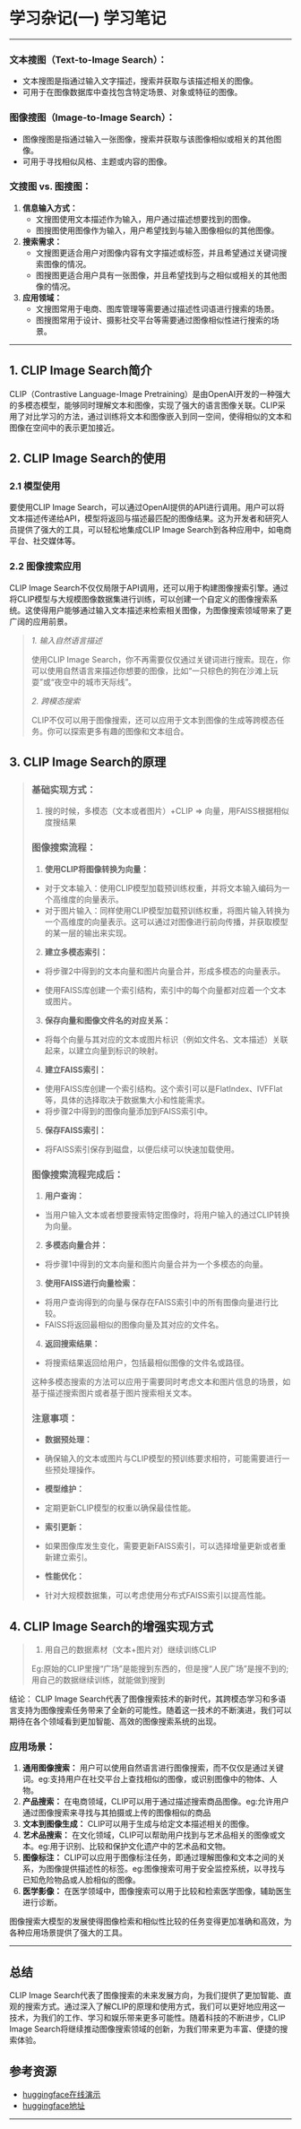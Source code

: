 # 学习杂记(一) 学习笔记

---

### 文本搜图（Text-to-Image Search）：

- 文本搜图是指通过输入文字描述，搜索并获取与该描述相关的图像。
- 可用于在图像数据库中查找包含特定场景、对象或特征的图像。

### 图像搜图（Image-to-Image Search）：

- 图像搜图是指通过输入一张图像，搜索并获取与该图像相似或相关的其他图像。
- 可用于寻找相似风格、主题或内容的图像。



### 文搜图 vs. 图搜图：

1. **信息输入方式：**
   - 文搜图使用文本描述作为输入，用户通过描述想要找到的图像。
   - 图搜图使用图像作为输入，用户希望找到与输入图像相似的其他图像。
2. **搜索需求：**
   - 文搜图更适合用户对图像内容有文字描述或标签，并且希望通过关键词搜索图像的情况。
   - 图搜图更适合用户具有一张图像，并且希望找到与之相似或相关的其他图像的情况。
3. **应用领域：**
   - 文搜图常用于电商、图库管理等需要通过描述性词语进行搜索的场景。
   - 图搜图常用于设计、摄影社交平台等需要通过图像相似性进行搜索的场景。

---

## 1. CLIP Image Search简介

CLIP（Contrastive Language-Image Pretraining）是由OpenAI开发的一种强大的多模态模型，能够同时理解文本和图像，实现了强大的语言图像关联。CLIP采用了对比学习的方法，通过训练将文本和图像嵌入到同一空间，使得相似的文本和图像在空间中的表示更加接近。

## 2. CLIP Image Search的使用

### 2.1 模型使用

要使用CLIP Image Search，可以通过OpenAI提供的API进行调用。用户可以将文本描述传递给API，模型将返回与描述最匹配的图像结果。这为开发者和研究人员提供了强大的工具，可以轻松地集成CLIP Image Search到各种应用中，如电商平台、社交媒体等。

### 2.2 图像搜索应用

CLIP Image Search不仅仅局限于API调用，还可以用于构建图像搜索引擎。通过将CLIP模型与大规模图像数据集进行训练，可以创建一个自定义的图像搜索系统。这使得用户能够通过输入文本描述来检索相关图像，为图像搜索领域带来了更广阔的应用前景。

>*1. 输入自然语言描述*
>
>使用CLIP Image Search，你不再需要仅仅通过关键词进行搜索。现在，你可以使用自然语言来描述你想要的图像，比如“一只棕色的狗在沙滩上玩耍”或“夜空中的城市天际线”。
>
>*2. 跨模态搜索*
>
>CLIP不仅可以用于图像搜索，还可以应用于文本到图像的生成等跨模态任务。你可以探索更多有趣的图像和文本组合。

## 3. CLIP Image Search的原理

>### 基础实现方式：
>
>1. 搜的时候，多模态（文本或者图片）+CLIP => 向量，用FAISS根据相似度搜结果
>
>### 图像搜索流程：
>
>1. **使用CLIP将图像转换为向量：**
>
>   - 对于文本输入：使用CLIP模型加载预训练权重，并将文本输入编码为一个高维度的向量表示。
>   - 对于图片输入：同样使用CLIP模型加载预训练权重，将图片输入转换为一个高维度的向量表示。这可以通过对图像进行前向传播，并获取模型的某一层的输出来实现。
>
>2. **建立多模态索引：**
>
>   - 将步骤2中得到的文本向量和图片向量合并，形成多模态的向量表示。
>
>   - 使用FAISS库创建一个索引结构，索引中的每个向量都对应着一个文本或图片。
>
>3. **保存向量和图像文件名的对应关系：**
>
>- 将每个向量与其对应的文本或图片标识（例如文件名、文本描述）关联起来，以建立向量到标识的映射。
>
>4. **建立FAISS索引：**
>
>- 使用FAISS库创建一个索引结构。这个索引可以是FlatIndex、IVFFlat等，具体的选择取决于数据集大小和性能需求。
>- 将步骤2中得到的图像向量添加到FAISS索引中。
>
>5.  **保存FAISS索引：**
>
>- 将FAISS索引保存到磁盘，以便后续可以快速加载使用。
>
>### 图像搜索流程完成后：
>
>1. **用户查询：**
>   - 当用户输入文本或者想要搜索特定图像时，将用户输入的通过CLIP转换为向量。
>2. **多模态向量合并：**
>   - 将步骤1中得到的文本向量和图片向量合并为一个多模态的向量。
>3. **使用FAISS进行向量检索：**
>   - 将用户查询得到的向量与保存在FAISS索引中的所有图像向量进行比较。
>   - FAISS将返回最相似的图像向量及其对应的文件名。
>4. **返回搜索结果：**
>   - 将搜索结果返回给用户，包括最相似图像的文件名或路径。
>
>这种多模态搜索的方法可以应用于需要同时考虑文本和图片信息的场景，如基于描述搜索图片或者基于图片搜索相关文本。
>
>### 注意事项：
>
>- **数据预处理：**
>  - 确保输入的文本或图片与CLIP模型的预训练要求相符，可能需要进行一些预处理操作。
>
>- **模型维护：**
>  - 定期更新CLIP模型的权重以确保最佳性能。
>- **索引更新：**
>  - 如果图像库发生变化，需要更新FAISS索引，可以选择增量更新或者重新建立索引。
>- **性能优化：**
>  - 针对大规模数据集，可以考虑使用分布式FAISS索引以提高性能。

## 4. CLIP Image Search的增强实现方式

>1. 用自己的数据素材（文本+图片对）继续训练CLIP
>
>Eg:原始的CLIP里搜“广场”是能搜到东西的，但是搜“人民广场”是搜不到的;用自己的数据继续训练，就能做到搜到

结论： CLIP Image Search代表了图像搜索技术的新时代，其跨模态学习和多语言支持为图像搜索任务带来了全新的可能性。随着这一技术的不断演进，我们可以期待在各个领域看到更加智能、高效的图像搜索系统的出现。



### 应用场景：

1. **通用图像搜索：** 用户可以使用自然语言进行图像搜索，而不仅仅是通过关键词。eg:支持用户在社交平台上查找相似的图像，或识别图像中的物体、人物。
2. **产品搜索：** 在电商领域，CLIP可以用于通过描述搜索商品图像。eg:允许用户通过图像搜索来寻找与其拍摄或上传的图像相似的商品
3. **文本到图像生成：** CLIP可以用于生成与给定文本描述相关的图像。
4. **艺术品搜索：** 在文化领域，CLIP可以帮助用户找到与艺术品相关的图像或文本。eg:用于识别、比较和保护文化遗产中的艺术品和文物。
5. **图像标注：** CLIP可以应用于图像标注任务，即通过理解图像和文本之间的关系，为图像提供描述性的标签。eg:图像搜索可用于安全监控系统，以寻找与已知危险物品或人脸相似的图像。
6. **医学影像：** 在医学领域中，图像搜索可以用于比较和检索医学图像，辅助医生进行诊断。

图像搜索大模型的发展使得图像检索和相似性比较的任务变得更加准确和高效，为各种应用场景提供了强大的工具。

---

## 总结

CLIP Image Search代表了图像搜索的未来发展方向，为我们提供了更加智能、直观的搜索方式。通过深入了解CLIP的原理和使用方式，我们可以更好地应用这一技术，为我们的工作、学习和娱乐带来更多可能性。随着科技的不断进步，CLIP Image Search将继续推动图像搜索领域的创新，为我们带来更为丰富、便捷的搜索体验。

## 参考资源

- [huggingface在线演示](https://huggingface.co/spaces/marcelcastrobr/CLIP-image-search)
- [huggingface地址](https://huggingface.co/spaces/marcelcastrobr/CLIP-image-search/)

---

